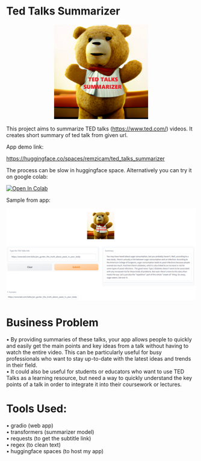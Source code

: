 # Ted Talks Summarizer
<center><img src="gradio_app/TED.png" width=250px></center>

This project aims to summarize TED talks (https://www.ted.com/) videos. It creates short summary of ted talk from given url.


App demo link:

https://huggingface.co/spaces/remzicam/ted_talks_summarizer

The process can be slow in huggingface space. Alternatively you can try it on google colab:

[![Open In Colab](https://colab.research.google.com/assets/colab-badge.svg)](https://colab.research.google.com/github/remzicam/ted_talks_summarizer/blob/main/ted_talk_summarizer.ipynb)

Sample from app:

<img src="app_ss.png">

# Business Problem

&bull; By providing summaries of these talks, your app allows people to quickly and easily get the main points and key ideas from a talk without having to watch the entire video. This can be particularly useful for busy professionals who want to stay up-to-date with the latest ideas and trends in their field.
<br>&bull; It could also be useful for students or educators who want to use TED Talks as a learning resource, but need a way to quickly understand the key points of a talk in order to integrate it into their coursework or lectures.

# Tools Used:

&bull; gradio (web app)
<br>&bull; transformers (summarizer model)
<br>&bull; requests (to get the subtitle link)
<br>&bull; regex (to clean text)
<br>&bull; huggingface spaces (to host my app)
